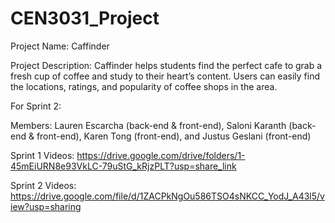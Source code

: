 # CEN3031_Project

Project Name: Caffinder

Project Description: Caffinder helps students find the perfect cafe to grab a fresh cup of coffee and study to their heart’s content. Users can easily find the locations, ratings, and popularity of coffee shops in the area.

For Sprint 2:

Members: Lauren Escarcha (back-end & front-end), Saloni Karanth (back-end & front-end), Karen Tong (front-end), and Justus Geslani (front-end)

Sprint 1 Videos: https://drive.google.com/drive/folders/1-45mEiURN8e93VkLC-79uStG_kRjzPLT?usp=share_link

Sprint 2 Videos: https://drive.google.com/file/d/1ZACPkNgOu586TSO4sNKCC_YodJ_A43l5/view?usp=sharing
